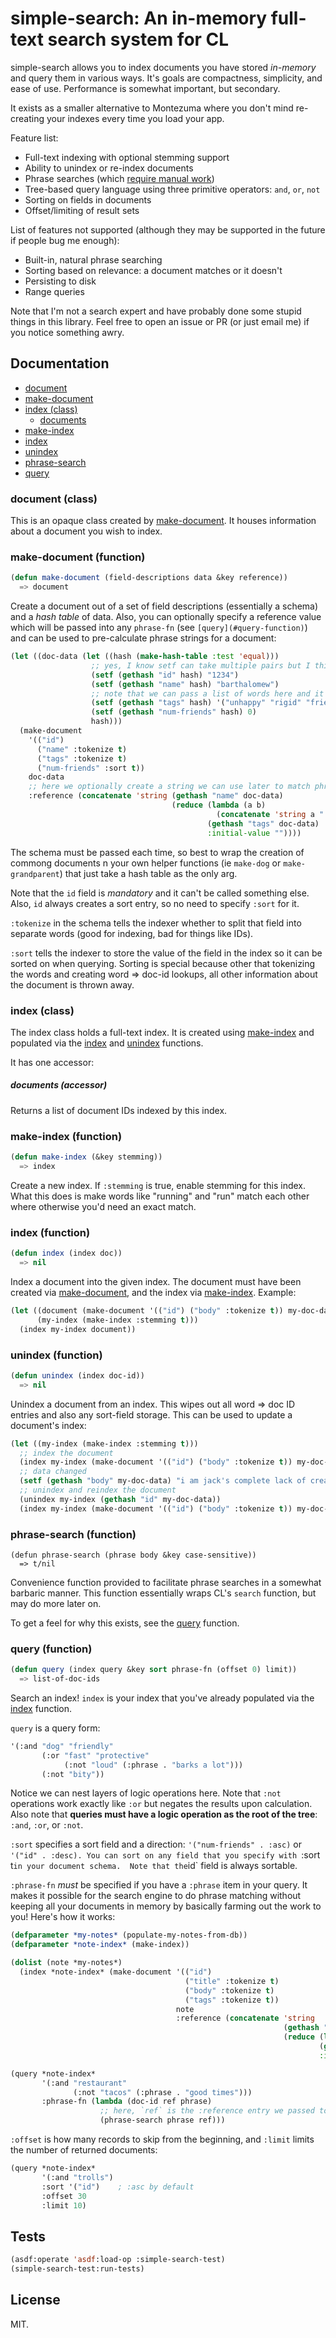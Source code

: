 simple-search: An in-memory full-text search system for CL
==========================================================

simple-search allows you to index documents you have stored *in-memory* and
query them in various ways. It's goals are compactness, simplicity, and ease of
use. Performance is somewhat important, but secondary.

It exists as a smaller alternative to Montezuma where you don't mind re-creating
your indexes every time you load your app.

Feature list:

- Full-text indexing with optional stemming support
- Ability to unindex or re-index documents
- Phrase searches (which [require manual work](#query-function))
- Tree-based query language using three primitive operators: `and`, `or`, `not`
- Sorting on fields in documents
- Offset/limiting of result sets

List of features not supported (although they may be supported in the future if
people bug me enough):

- Built-in, natural phrase searching
- Sorting based on relevance: a document matches or it doesn't
- Persisting to disk
- Range queries

Note that I'm not a search expert and have probably done some stupid things in
this library. Feel free to open an issue or PR (or just email me) if you notice
something awry.

## Documentation

- [document](#document-class)
- [make-document](#make-document-function)
- [index (class)](#index-class)
  - [documents](#documents-accessor)
- [make-index](#make-index-function)
- [index](#index-function)
- [unindex](#unindex-function)
- [phrase-search](#phrase-search-function)
- [query](#query)

### document (class)
This is an opaque class created by [make-document](#make-document-function). It
houses information about a document you wish to index.

### make-document (function)
```lisp
(defun make-document (field-descriptions data &key reference))
  => document
```
Create a document out of a set of field descriptions (essentially a schema) and
a *hash table* of data. Also, you can optionally specify a reference value which
will be passed into any `phrase-fn` (see `[query](#query-function)`) and can be
used to pre-calculate phrase strings for a document:

```lisp
(let ((doc-data (let ((hash (make-hash-table :test 'equal)))
                  ;; yes, I know setf can take multiple pairs but I think that's ugly and I refuse to do it.
                  (setf (gethash "id" hash) "1234")
                  (setf (gethash "name" hash) "barthalomew")
                  ;; note that we can pass a list of words here and it works fine (nice for tagged data)
                  (setf (gethash "tags" hash) '("unhappy" "rigid" "friendless"))
                  (setf (gethash "num-friends" hash) 0)
                  hash)))
  (make-document
    '(("id")
      ("name" :tokenize t)
      ("tags" :tokenize t)
      ("num-friends" :sort t))
    doc-data
    ;; here we optionally create a string we can use later to match phrases against
    :reference (concatenate 'string (gethash "name" doc-data)
                                    (reduce (lambda (a b)
                                              (concatenate 'string a " " b))
                                            (gethash "tags" doc-data)
                                            :initial-value ""))))
```

The schema must be passed each time, so best to wrap the creation of commong
documents n your own helper functions (ie `make-dog` or `make-grandparent`) that
just take a hash table as the only arg.

Note that the `id` field is *mandatory* and it can't be called something else.
Also, `id` always creates a sort entry, so no need to specify `:sort` for it.

`:tokenize` in the schema tells the indexer whether to split that field into
separate words (good for indexing, bad for things like IDs).

`:sort` tells the indexer to store the value of the field in the index so it can
be sorted on when querying. Sorting is special because other that tokenizing the
words and creating word => doc-id lookups, all other information about the
document is thrown away.

### index (class)
The index class holds a full-text index. It is created using [make-index](#make-index-function)
and populated via the [index](#index-function) and [unindex](#unindex-function)
functions.

It has one accessor:

##### documents (accessor)
Returns a list of document IDs indexed by this index.

### make-index (function)
```lisp
(defun make-index (&key stemming))
  => index
```
Create a new index. If `:stemming` is true, enable stemming for this index. What
this does is make words like "running" and "run" match each other where
otherwise you'd need an exact match.

### index (function)
```lisp
(defun index (index doc))
  => nil
```
Index a document into the given index. The document must have been created via
[make-document](#make-document-function), and the index via [make-index](#make-index-function).
Example:

```lisp
(let ((document (make-document '(("id") ("body" :tokenize t)) my-doc-data))
      (my-index (make-index :stemming t)))
  (index my-index document))
```

### unindex (function)
```lisp
(defun unindex (index doc-id))
  => nil
```
Unindex a document from an index. This wipes out all word => doc ID entries and
also any sort-field storage. This can be used to update a document's index:

```lisp
(let ((my-index (make-index :stemming t)))
  ;; index the document
  (index my-index (make-document '(("id") ("body" :tokenize t)) my-doc-data))
  ;; data changed
  (setf (gethash "body" my-doc-data) "i am jack's complete lack of creativity")
  ;; unindex and reindex the document
  (unindex my-index (gethash "id" my-doc-data))
  (index my-index (make-document '(("id") ("body" :tokenize t)) my-doc-data)))
```

### phrase-search (function)
```liap
(defun phrase-search (phrase body &key case-sensitive))
  => t/nil
```
Convenience function provided to facilitate phrase searches in a somewhat
barbaric manner. This function essentially wraps CL's `search` function, but may
do more later on.

To get a feel for why this exists, see the [query](#query-function) function.

### query (function)
```lisp
(defun query (index query &key sort phrase-fn (offset 0) limit))
  => list-of-doc-ids
```
Search an index! `index` is your index that you've already populated via the
[index](#index-function) function.

`query` is a query form:

```lisp
'(:and "dog" "friendly"
       (:or "fast" "protective"
            (:not "loud" (:phrase . "barks a lot")))
       (:not "bity"))
```
Notice we can nest layers of logic operations here. Note that `:not` operations
work exactly like `:or` but negates the results upon calculation. Also note that
__queries must have a logic operation as the root of the tree__: `:and`, `:or`, 
or `:not`.

`:sort` specifies a sort field and a direction: `'("num-friends" . :asc)` or
`'("id" . :desc). You can sort on any field that you specify with `:sort t` in
your document schema.  Note that the `id` field is always sortable.

`:phrase-fn` *must* be specified if you have a `:phrase` item in your query. It
makes it possible for the search engine to do phrase matching without keeping
all your documents in memory by basically farming out the work to you! Here's
how it works:

```lisp
(defparameter *my-notes* (populate-my-notes-from-db))
(defparameter *note-index* (make-index))

(dolist (note *my-notes*)
  (index *note-index* (make-document '(("id")
                                       ("title" :tokenize t)
                                       ("body" :tokenize t)
                                       ("tags" :tokenize t))
                                     note
                                     :reference (concatenate 'string
                                                             (gethash "body" note)
                                                             (reduce (lambda (a b) (concatenate 'string a " " b))
                                                                     (gethash "tags" not)
                                                                     :initial-value "")))))

(query *note-index*
       '(:and "restaurant"
              (:not "tacos" (:phrase . "good times")))
       :phrase-fn (lambda (doc-id ref phrase)
                    ;; here, `ref` is the :reference entry we passed to make-document
                    (phrase-search phrase ref)))
```

`:offset` is how many records to skip from the beginning, and `:limit` limits
the number of returned documents:

```lisp
(query *note-index*
       '(:and "trolls")
       :sort '("id")    ; :asc by default
       :offset 30
       :limit 10)
```

## Tests
```lisp
(asdf:operate 'asdf:load-op :simple-search-test)
(simple-search-test:run-tests)
```

## License
MIT.

